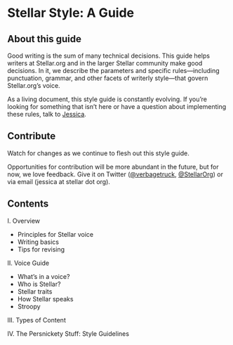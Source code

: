 <h1>Stellar Style: A Guide</h1>

<h2>About this guide</h2>

Good writing is the sum of many technical decisions. This guide helps writers at Stellar.org and in the larger Stellar community make good decisions. In it, we describe the parameters and specific rules—including punctuation, grammar, and other facets of writerly style—that govern Stellar.org’s voice. 

As a living document, this style guide is constantly evolving. If you’re looking for something that isn’t here or have a question about implementing these rules, talk to <a href = "https://github.com/jessica-collier">Jessica</a>.

<h2>Contribute</h2>
Watch for changes as we continue to flesh out this style guide. 

Opportunities for contribution will be more abundant in the future, but for now, we love feedback. Give it on Twitter (<a href = "https://twitter.com/verbagetruck">@verbagetruck</a>, <a href = "https://twitter.com/StellarOrg">@StellarOrg</a>) or via email (jessica at stellar dot org).  

<h2>Contents</h2>
I. Overview
	<ul><li>Principles for Stellar voice</li>
	<li>Writing basics</li>
	<li>Tips for revising</li></ul>

II. Voice Guide
	<ul><li>What’s in a voice?</li>
	<li>Who is Stellar?</li>
	<li>Stellar traits</li>
	<li>How Stellar speaks</li>
	<li>Stroopy</li></ul>

III. Types of Content 

IV. The Persnickety Stuff: Style Guidelines

